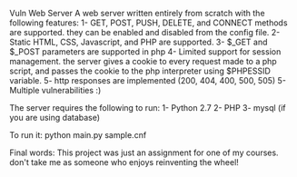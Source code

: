 Vuln Web Server
A web server written entirely from scratch with the following features:
1- GET, POST, PUSH, DELETE, and CONNECT methods are supported. they can be enabled and disabled from the config file.
2- Static HTML, CSS, Javascript, and PHP are supported.
3- $_GET and $_POST parameters are supported in php
4- Limited support for session management. the server gives a cookie to every request made to a php script, and passes the cookie to the php interpreter using $PHPESSID variable.
5- http responses are implemented (200, 404, 400, 500, 505)
5- Multiple vulnerabilities :)

The server requires the following to run:
1- Python 2.7
2- PHP
3- mysql (if you are using database)

To run it:
python main.py sample.cnf

Final words:
This project was just an assignment for one of my courses. don't take me as someone who enjoys reinventing the wheel!



